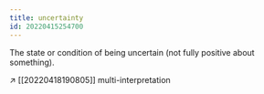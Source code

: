 ```yaml
---
title: uncertainty
id: 20220415254700
---
```


The state or condition of being uncertain (not fully positive about something).

↗ [[20220418190805]] multi-interpretation
